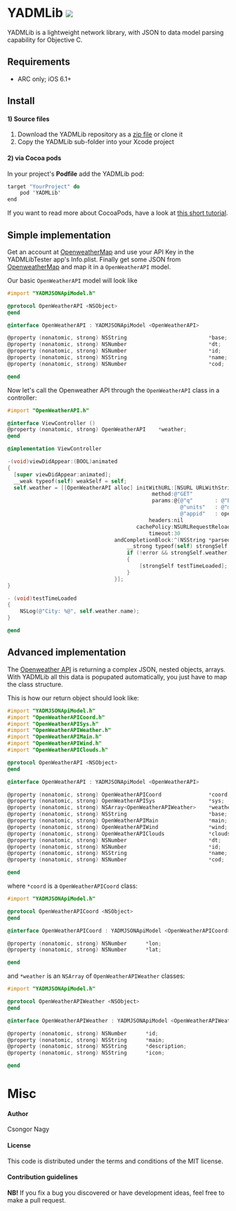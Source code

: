 # YADMLib ![](https://ship.io/jobs/4WzJyh2wVv5G2T5n/build_status.png)

YADMLib is a lightweight network library, with JSON to data model parsing capability for Objective C.

## Requirements

* ARC only; iOS 6.1+

## Install

#### 1) Source files

1. Download the YADMLib repository as a [zip file](https://github.com/cnagy/YADMLib/archive/master.zip) or clone it
2. Copy the YADMLib sub-folder into your Xcode project

#### 2) via Cocoa pods

In your project's **Podfile** add the YADMLib pod:

```objective-c
target "YourProject" do
	pod 'YADMLib'
end
```
If you want to read more about CocoaPods, have a look at [this short tutorial](http://www.raywenderlich.com/12139/introduction-to-cocoapods).

## Simple implementation

Get an account at [OpenweatherMap](https://home.openweathermap.org/users/sign_up) and use your API Key in the YADMLibTester app's Info.plist.
Finally get some JSON from [OpenweatherMap](http://api.openweathermap.org/data/2.5/weather?q=Berlin,de) and map it in a `OpenWeatherAPI` model.

Our basic `OpenWeatherAPI` model will look like

```objective-c
#import "YADMJSONApiModel.h"

@protocol OpenWeatherAPI <NSObject>
@end

@interface OpenWeatherAPI : YADMJSONApiModel <OpenWeatherAPI>

@property (nonatomic, strong) NSString                          *base;
@property (nonatomic, strong) NSNumber                          *dt;
@property (nonatomic, strong) NSNumber                          *id;
@property (nonatomic, strong) NSString                          *name;
@property (nonatomic, strong) NSNumber                          *cod;

@end
```

Now let's call the Openweather API through the `OpenWeatherAPI` class in a controller:

```objective-c
#import "OpenWeatherAPI.h"

@interface ViewController ()
@property (nonatomic, strong) OpenWeatherAPI    *weather;
@end

@implementation ViewController

-(void)viewDidAppear:(BOOL)animated
{
  [super viewDidAppear:animated];
  __weak typeof(self) weakSelf = self;
  self.weather = [[OpenWeatherAPI alloc] initWithURL:[NSURL URLWithString:@"http://api.openweathermap.org/data/2.5/weather"]
                                              method:@"GET"
                                              params:@{@"q"       : @"Berlin,de",
                                                       @"units"   : @"metric",
                                                       @"appid"   : openweathermapAPPId}
                                             headers:nil
                                         cachePolicy:NSURLRequestReloadIgnoringLocalCacheData
                                             timeout:30
                                  andCompletionBlock:^(NSString *parsedJson, NSError *error) {
                                      __strong typeof(self) strongSelf = weakSelf;
                                      if (!error && strongSelf.weather)
                                      {
                                          [strongSelf testTimeLoaded];
                                      }
                                  }];
}

- (void)testTimeLoaded
{
    NSLog(@"City: %@", self.weather.name);
}

@end
```
## Advanced implementation

The [Openweather API](http://api.openweathermap.org/data/2.5/weather?q=Berlin,de) is returning a complex JSON, nested objects, arrays. With YADMLib all this data is popupated automatically, you just have to map the class structure.

This is how our return object should look like:

```objective-c
#import "YADMJSONApiModel.h"
#import "OpenWeatherAPICoord.h"
#import "OpenWeatherAPISys.h"
#import "OpenWeatherAPIWeather.h"
#import "OpenWeatherAPIMain.h"
#import "OpenWeatherAPIWind.h"
#import "OpenWeatherAPIClouds.h"

@protocol OpenWeatherAPI <NSObject>
@end

@interface OpenWeatherAPI : YADMJSONApiModel <OpenWeatherAPI>

@property (nonatomic, strong) OpenWeatherAPICoord               *coord;
@property (nonatomic, strong) OpenWeatherAPISys                 *sys;
@property (nonatomic, strong) NSArray<OpenWeatherAPIWeather>    *weather;
@property (nonatomic, strong) NSString                          *base;
@property (nonatomic, strong) OpenWeatherAPIMain                *main;
@property (nonatomic, strong) OpenWeatherAPIWind                *wind;
@property (nonatomic, strong) OpenWeatherAPIClouds              *clouds;
@property (nonatomic, strong) NSNumber                          *dt;
@property (nonatomic, strong) NSNumber                          *id;
@property (nonatomic, strong) NSString                          *name;
@property (nonatomic, strong) NSNumber                          *cod;

@end
```

where `*coord` is a `OpenWeatherAPICoord` class:

```objective-c
#import "YADMJSONApiModel.h"

@protocol OpenWeatherAPICoord <NSObject>
@end

@interface OpenWeatherAPICoord : YADMJSONApiModel <OpenWeatherAPICoord>

@property (nonatomic, strong) NSNumber      *lon;
@property (nonatomic, strong) NSNumber      *lat;

@end
```

and `*weather` is an `NSArray` of `OpenWeatherAPIWeather` classes:

```objective-c
#import "YADMJSONApiModel.h"

@protocol OpenWeatherAPIWeather <NSObject>
@end

@interface OpenWeatherAPIWeather : YADMJSONApiModel <OpenWeatherAPIWeather>

@property (nonatomic, strong) NSNumber      *id;
@property (nonatomic, strong) NSString      *main;
@property (nonatomic, strong) NSString      *description;
@property (nonatomic, strong) NSString      *icon;

@end
```

# Misc

#### Author

Csongor Nagy

#### License

This code is distributed under the terms and conditions of the MIT license. 

#### Contribution guidelines

**NB!** If you fix a bug you discovered or have development ideas, feel free to make a pull request.
